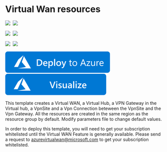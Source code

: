 # Virtual Wan resources

<IMG SRC="https://azurequickstartsservice.blob.core.windows.net/badges/101-virtual-wan/PublicLastTestDate.svg" />&nbsp;
<IMG SRC="https://azurequickstartsservice.blob.core.windows.net/badges/101-virtual-wan/PublicDeployment.svg" />&nbsp;

<IMG SRC="https://azurequickstartsservice.blob.core.windows.net/badges/101-virtual-wan/FairfaxLastTestDate.svg" />&nbsp;
<IMG SRC="https://azurequickstartsservice.blob.core.windows.net/badges/101-virtual-wan/FairfaxDeployment.svg" />&nbsp;

<IMG SRC="https://azurequickstartsservice.blob.core.windows.net/badges/101-virtual-wan/BestPracticeResult.svg" />&nbsp;
<IMG SRC="https://azurequickstartsservice.blob.core.windows.net/badges/101-virtual-wan/CredScanResult.svg" />&nbsp;

<a href="https://portal.azure.com/#create/Microsoft.Template/uri/https%3A%2F%2Fraw.githubusercontent.com%2FAzure%2Fazure-quickstart-templates%2Fmaster%2F101-virtual-wan%2Fazuredeploy.json" target="_blank">
    <img src="https://raw.githubusercontent.com/Azure/azure-quickstart-templates/master/1-CONTRIBUTION-GUIDE/images/deploytoazure.svg?sanitize=true"/>
</a>
<a href="http://armviz.io/#/?load=https%3A%2F%2Fraw.githubusercontent.com%2FAzure%2Fazure-quickstart-templates%2Fmaster%2F101-virtual-wan%2Fazuredeploy.json" target="_blank">
    <img src="https://raw.githubusercontent.com/Azure/azure-quickstart-templates/master/1-CONTRIBUTION-GUIDE/images/visualizebutton.svg?sanitize=true"/>
</a>

This template creates a Virtual WAN, a Virtual Hub, a VPN Gateway in the Virtual hub, a VpnSite and a Vpn Connection beteween the VpnSite and the Vpn Gateway. All the resources are created in the same region as the resource group by default. Modify parameters file to change default values.

In order to deploy this template, you will need to get your subscription whitelisted until the Virtual WAN Feature is generally available. Please send a request to azurevirtualwan@microsoft.com to get your subscription whitelisted.

